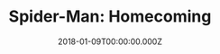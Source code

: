 ---
title: "Spider-Man: Homecoming"
year: 2017
date: 2018-01-09T00:00:00.000Z
permalink: /almanac/movies/2018-01-09-spiderman-homecoming/index.html
rating: 3
tmdbid: 315635
---